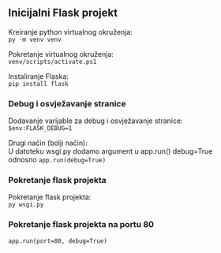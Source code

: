 ## Inicijalni Flask projekt

Kreiranje python virtualnog okruženja:\
<code>py -m venv venv</code>

Pokretanje virtualnog okruženja:\
<code>venv/scripts/activate.ps1</code>

Instaliranje Flaska:\
<code>pip install flask</code>

### Debug i osvježavanje stranice

Dodavanje varijable za debug i osvježavanje stranice:\
<code>$env:FLASK_DEBUG=1</code>

Drugi način (bolji način):\
U datoteku wsgi.py dodamo argument u app.run() debug=True\
odnosno
<code>app.run(debug=True)</code>

### Pokretanje flask projekta

Pokretanje flask projekta:\
<code>py wsgi.py</code>

### Pokretanje flask projekta na portu 80

<code>app.run(port=80, debug=True)</code>
